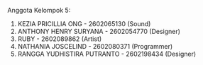 Anggota Kelompok 5:
1. KEZIA PRICILLIA ONG - 2602065130 (Sound)
2. ANTHONY HENRY SURYANA - 2602054770 (Designer)
3. RUBY - 2602089862 (Artist)
4. NATHANIA JOSCELIND - 2602080371 (Programmer)
5. RANGGA YUDHISTIRA PUTRANTO - 2602198434 (Designer)
